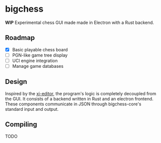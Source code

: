# bigchess

**WIP** Experimental chess GUI made made in Electron with a Rust backend.

## Roadmap
- [x] Basic playable chess board
- [ ] PGN-like game tree display
- [ ] UCI engine integration
- [ ] Manage game databases

## Design

Inspired by the [xi-editor](https://github.com/xi-editor/xi-editor), the program's logic is completely decoupled from the GUI. It consists of a backend written in Rust and an electron frontend. These components communicate in JSON through bigchess-core's standard input and output.

## Compiling

TODO
